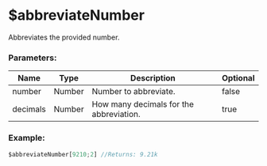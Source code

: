 # $abbreviateNumber
Abbreviates the provided number.

### Parameters:
| Name        | Type        | Description                            | Optional |
| ----------- | ----------- | ---------------------------------------| -------- |
| number      | Number      | Number to abbreviate.                  | false    |
| decimals    | Number      | How many decimals for the abbreviation.| true     |

### Example:
```js
$abbreviateNumber[9210;2] //Returns: 9.21k
```
